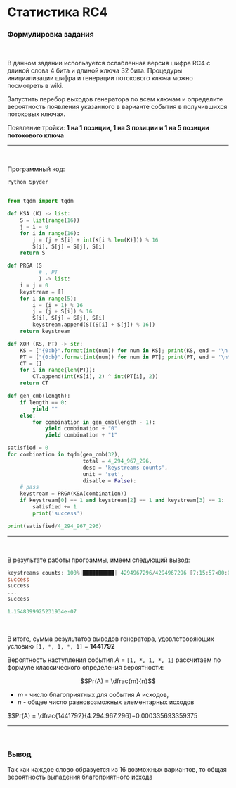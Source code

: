 # Статистика RC4

### Формулировка задания

<br>

В данном задании используется ослабленная версия шифра RC4 с длиной слова 4 
бита и длиной ключа 32 бита. Процедуры инициализации шифра и генерации 
потокового ключа можно посмотреть в wiki.

Запустить перебор выходов генератора по всем ключам и определите вероятность появления указанного в варианте события в получившихся потоковых ключах.

Появление тройки: **1 на 1 позиции, 1 на 3 позиции и 1 на 5 позиции потокового 
ключа**

---

<br>

Программный код: 

```python
Python Spyder


from tqdm import tqdm

def KSA (K) -> list:
    S = list(range(16))
    j = i = 0
    for i in range(16):
        j = (j + S[i] + int(K[i % len(K)])) % 16
        S[i], S[j] = S[j], S[i]
    return S

def PRGA (S
          # , PT
          ) -> list:
    i = j = 0
    keystream = []
    for i in range(5):
        i = (i + 1) % 16
        j = (j + S[i]) % 16
        S[i], S[j] = S[j], S[i]
        keystream.append(S[(S[i] + S[j]) % 16])
    return keystream

def XOR (KS, PT) -> str:
    KS = ["{0:b}".format(int(num)) for num in KS]; print(KS, end = '\n')
    PT = ["{0:b}".format(int(num)) for num in PT]; print(PT, end = '\n\n')
    CT = []
    for i in range(len(PT)):
        CT.append(int(KS[i], 2) ^ int(PT[i], 2))
    return CT

def gen_cmb(length):
    if length == 0:
        yield ""
    else:
        for combination in gen_cmb(length - 1):
            yield combination + "0"
            yield combination + "1"

satisfied = 0
for combination in tqdm(gen_cmb(32), 
                        total = 4_294_967_296,
                        desc = 'keystreams counts', 
                        unit = 'set',
                        disable = False):
    # pass
    keystream = PRGA(KSA(combination))
    if keystream[0] == 1 and keystream[2] == 1 and keystream[3] == 1:
        satisfied += 1
        print('success')

print(satisfied/4_294_967_296)
```

---

<br>

В результате работы программы, имеем следующий вывод:

```powershell
keystreams counts: 100%|██████████| 4294967296/4294967296 [7:15:57<00:00, 164196.89set/s]0.000335693359375
success
success
...
success

1.1548399925231934e-07
```

<br>

В итоге, сумма результатов выводов генератора, удовлетворяющих условию `[1, *, 1, *, 1]` = **1441792**

Вероятность наступления события $A$ = `[1, *, 1, *, 1]` рассчитаем по формуле классического определения вероятности:

$$Pr(A) = \dfrac{m}{n}$$

+ $m$ - число благоприятных для события A исходов, 
+ $n$ - общее число равновозможных элементарных исходов

$$Pr(A) = \dfrac{1441792}{4.294.967.296}=0.000335693359375

---

<br>

### Вывод

Так как каждое слово образуется из 16 возможных вариантов, то общая вероятность выпадения благоприятного исхода 
